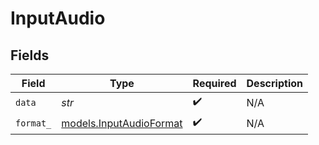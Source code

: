 # InputAudio


## Fields

| Field                                                    | Type                                                     | Required                                                 | Description                                              |
| -------------------------------------------------------- | -------------------------------------------------------- | -------------------------------------------------------- | -------------------------------------------------------- |
| `data`                                                   | *str*                                                    | :heavy_check_mark:                                       | N/A                                                      |
| `format_`                                                | [models.InputAudioFormat](../models/inputaudioformat.md) | :heavy_check_mark:                                       | N/A                                                      |